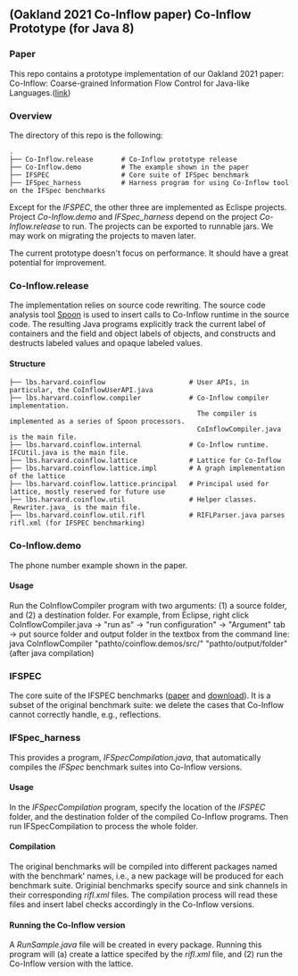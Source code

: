 ## (Oakland 2021 Co-Inflow paper) Co-Inflow Prototype (for Java 8)

### Paper

This repo contains a prototype implementation of our Oakland 2021 paper: Co-Inflow: Coarse-grained Information Flow Control for Java-like Languages.([link](https://people.seas.harvard.edu/~chong/abstracts/XiangC2021.html))

### Overview
The directory of this repo is the following: 
```
.
├── Co-Inflow.release       # Co-Inflow prototype release
├── Co-Inflow.demo          # The example shown in the paper
├── IFSPEC                  # Core suite of IFSpec benchmark
├── IFSpec_harness          # Harness program for using Co-Inflow tool on the IFSpec benchmarks

```

Except for the _IFSPEC_, the other three are implemented as Eclispe projects. Project _Co-Inflow.demo_ and _IFSpec_harness_ depend on the project _Co-Inflow.release_ to run. The projects can be exported to runnable jars. We may work on migrating the projects to maven later.   

The current prototype doesn't focus on performance. It should have a great potential for improvement. 

### Co-Inflow.release

The implementation relies on source code rewriting. The source code analysis tool [Spoon](https://spoon.gforge.inria.fr/) is used to insert calls to Co-Inflow runtime in the source code. The resulting Java programs explicitly track the current label of containers and the field and object labels of objects, and constructs and destructs labeled values and opaque labeled values. 

#### Structure
```
├── lbs.harvard.coinflow                     # User APIs, in particular, the CoInflowUserAPI.java
├── lbs.harvard.coinflow.compiler            # Co-Inflow compiler implementation. 
                                               The compiler is implemented as a series of Spoon processors.
                                               CoInflowCompiler.java is the main file.
├── lbs.harvard.coinflow.internal            # Co-Inflow runtime. IFCUtil.java is the main file. 
├── lbs.harvard.coinflow.lattice             # Lattice for Co-Inflow
├── lbs.harvard.coinflow.lattice.impl        # A graph implementation of the lattice
├── lbs.harvard.coinflow.lattice.principal   # Principal used for lattice, mostly reserved for future use
├── lbs.harvard.coinflow.util                # Helper classes. _Rewriter.java_ is the main file. 
├── lbs.harvard.coinflow.util.rifl           # RIFLParser.java parses rifl.xml (for IFSPEC benchmarking)
```


### Co-Inflow.demo
The phone number example shown in the paper.

#### Usage
Run the CoInflowCompiler program with two arguments: (1) a source folder, and (2) a destination folder. For example, 
from Eclipse, right click CoInflowCompiler.java -> "run as" -> "run configuration" -> "Argument" tab -> put source folder and output folder in the textbox
from the command line: java CoInflowCompiler "pathto/coinflow.demos/src/" "pathto/output/folder" (after java compilation)

### IFSPEC
The core suite of the IFSPEC benchmarks ([paper](https://pp.ipd.kit.edu/uploads/publikationen/ifspec18nordsec.pdf) and [download](www.spp-rs3.de/IFSpec)). It is a subset of the original benchmark suite: we delete the cases that Co-Inflow cannot correctly handle, e.g., reflections.   

### IFSpec_harness 
This provides a program, _IFSpecCompilation.java_, that automatically compiles the _IFSpec_ benchmark suites into Co-Inflow versions. 

#### Usage
In the _IFSpecCompilation_ program, specify the location of the _IFSPEC_ folder, and the destination folder of the compiled Co-Inflow programs. Then run IFSpecCompilation to process the whole folder. 


#### Compilation 
The original benchmarks will be compiled into different packages named with the benchmark' names, i.e., a new package will be produced for each benchmark suite. Originial benchmarks specify source and sink channels in their corresponding _rifl.xml_ files. The compilation process will read these files and insert label checks accordingly in the Co-Inflow versions.    

#### Running the Co-Inflow version
A _RunSample.java_ file will be created in every package. Running this program will (a) create a lattice specifed by the _rifl.xml_ file, and (2) run the Co-Inflow version with the lattice. 


